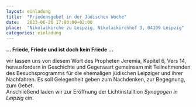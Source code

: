 ```yaml
---
layout: einladung
title:  "Friedensgebet in der Jüdischen Woche"
date:   2023-06-26 17:00:00+02:00
place:  "Nikolaikirche zu Leipzig, Nikolaikirchhof 3, 04109 Leipzig"
categories: einladung
---
```


**... Friede, Friede und ist doch kein Friede ...**

wir lassen uns von diesem Wort des Propheten Jeremia, Kapitel 6, Vers 14, herausfordern in Geschichte und Gegenwart gemeinsam mit Teilnehmenden des Besuchsprogramms für die ehemaligen jüdischen Leipziger und ihrer Nachfahren. Es soll Gelegenheit geben zum Nachdenken, zur Begegnung, zum Gebet.
<BR>
Anschließend laden wir zur Eröffnung der Lichtinstalltion *Synagogen in Leipzig* ein.
